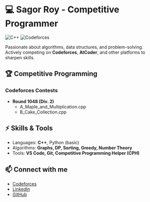 # 💻 Sagor Roy - Competitive Programmer

![C++](https://img.shields.io/badge/Language-C++-blue)
![Codeforces](https://img.shields.io/badge/Codeforces-Rating-orange)

Passionate about algorithms, data structures, and problem-solving.  
Actively competing on **Codeforces**, **AtCoder**, and other platforms to sharpen skills.

## 🏆 Competitive Programming

### Codeforces Contests

- **Round 1048 (Div. 2)**
  - A_Maple_and_Multiplication.cpp
  - B_Cake_Collection.cpp

## ⚡ Skills & Tools

- Languages: **C++**, Python (basic)
- Algorithms: **Graphs, DP, Sorting, Greedy, Number Theory**
- Tools: **VS Code, Git, Competitive Programming Helper (CPH)**

## 📫 Connect with me

- [Codeforces](https://codeforces.com/profile/YourHandle)
- [LinkedIn](https://www.linkedin.com/in/yourprofile)
- [GitHub](https://github.com/yourusername)
